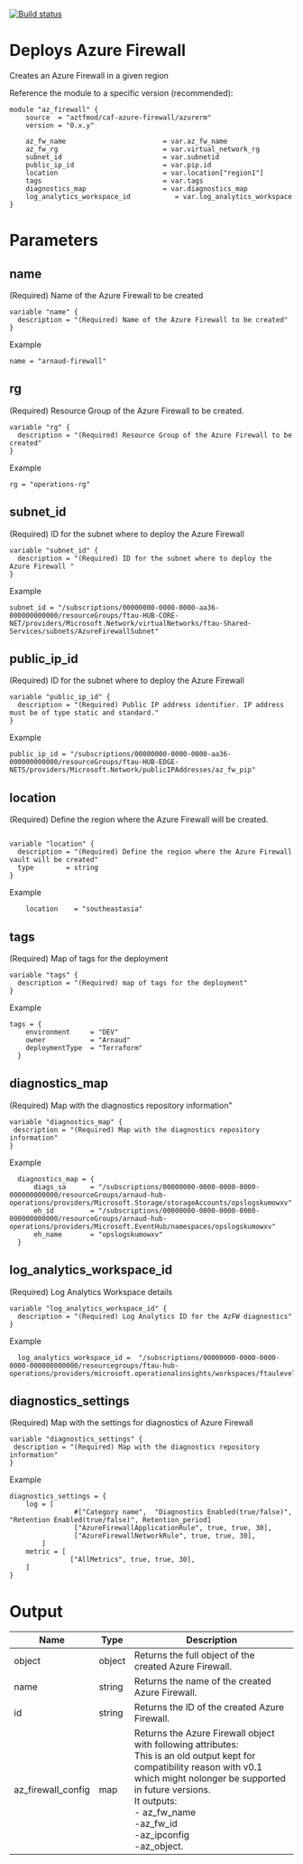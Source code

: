 [![Build status](https://dev.azure.com/azure-terraform/Blueprints/_apis/build/status/modules/azure_firewall)](https://dev.azure.com/azure-terraform/Blueprints/_build/latest?definitionId=11)
# Deploys Azure Firewall
Creates an Azure Firewall in a given region


Reference the module to a specific version (recommended):
```hcl
module "az_firewall" {
    source  = "aztfmod/caf-azure-firewall/azurerm"
    version = "0.x.y"

    az_fw_name                        = var.az_fw_name
    az_fw_rg                          = var.virtual_network_rg
    subnet_id                         = var.subnetid
    public_ip_id                      = var.pip.id
    location                          = var.location["region1"]
    tags                              = var.tags
    diagnostics_map                   = var.diagnostics_map
    log_analytics_workspace_id           = var.log_analytics_workspace
}
```

# Parameters
## name
(Required) Name of the Azure Firewall to be created
```hcl
variable "name" {
  description = "(Required) Name of the Azure Firewall to be created"  
}

```
Example
```hcl
name = "arnaud-firewall"
```

## rg
(Required) Resource Group of the Azure Firewall to be created.
```hcl
variable "rg" {
  description = "(Required) Resource Group of the Azure Firewall to be created"  
}

```
Example
```hcl
rg = "operations-rg"
```

## subnet_id
(Required) ID for the subnet where to deploy the Azure Firewall
```hcl
variable "subnet_id" {
  description = "(Required) ID for the subnet where to deploy the Azure Firewall " 
}

```
Example
```hcl
subnet_id = "/subscriptions/00000000-0000-0000-aa36-000000000000/resourceGroups/ftau-HUB-CORE-NET/providers/Microsoft.Network/virtualNetworks/ftau-Shared-Services/subnets/AzureFirewallSubnet"
```


## public_ip_id
(Required) ID for the subnet where to deploy the Azure Firewall
```hcl
variable "public_ip_id" {
  description = "(Required) Public IP address identifier. IP address must be of type static and standard."
}
```
Example
```hcl
public_ip_id = "/subscriptions/00000000-0000-0000-aa36-000000000000/resourceGroups/ftau-HUB-EDGE-NETS/providers/Microsoft.Network/publicIPAddresses/az_fw_pip"
```

## location
(Required) Define the region where the Azure Firewall will be created.
```hcl

variable "location" {
  description = "(Required) Define the region where the Azure Firewall vault will be created"
  type        = string
}
```
Example
```hcl
    location    = "southeastasia"
```

## tags
(Required) Map of tags for the deployment
```hcl
variable "tags" {
  description = "(Required) map of tags for the deployment"
}
```
Example
```hcl
tags = {
    environment     = "DEV"
    owner           = "Arnaud"
    deploymentType  = "Terraform"
  }
```

## diagnostics_map
(Required) Map with the diagnostics repository information"
```hcl
variable "diagnostics_map" {
 description = "(Required) Map with the diagnostics repository information"
}
```
Example
```hcl
  diagnostics_map = {
      diags_sa      = "/subscriptions/00000000-0000-0000-0000-000000000000/resourceGroups/arnaud-hub-operations/providers/Microsoft.Storage/storageAccounts/opslogskumowxv"
      eh_id         = "/subscriptions/00000000-0000-0000-0000-000000000000/resourceGroups/arnaud-hub-operations/providers/Microsoft.EventHub/namespaces/opslogskumowxv"
      eh_name       = "opslogskumowxv"
  }
```
## log_analytics_workspace_id
(Required) Log Analytics Workspace details
```hcl
variable "log_analytics_workspace_id" {
  description = "(Required) Log Analytics ID for the AzFW diagnostics"
}
```
Example
```hcl
  log_analytics_workspace_id =  "/subscriptions/00000000-0000-0000-0000-000000000000/resourcegroups/ftau-hub-operations/providers/microsoft.operationalinsights/workspaces/ftaulevel1"
```

## diagnostics_settings
(Required) Map with the settings for diagnostics of Azure Firewall
```hcl
variable "diagnostics_settings" {
 description = "(Required) Map with the diagnostics repository information"
}
```
Example

```hcl
diagnostics_settings = {
    log = [
                #["Category name",  "Diagnostics Enabled(true/false)", "Retention Enabled(true/false)", Retention_period] 
                ["AzureFirewallApplicationRule", true, true, 30],
                ["AzureFirewallNetworkRule", true, true, 30],
        ]
    metric = [
               ["AllMetrics", true, true, 30],
    ]
}
```

# Output

| Name | Type | Description | 
| -- | -- | -- | 
| object | object | Returns the full object of the created Azure Firewall. |
| name | string | Returns the name of the created Azure Firewall. |
| id | string | Returns the ID of the created Azure Firewall. | 
| az_firewall_config | map | Returns the Azure Firewall object with following attributes: <br> This is an old output kept for compatibility reason with v0.1 which might nolonger be supported in future versions. <br> It outputs: <br> - az_fw_name <br> -az_fw_id <br> -az_ipconfig <br> -az_object. |